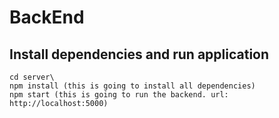 # BackEnd

## Install dependencies and run application

```
cd server\
npm install (this is going to install all dependencies)
npm start (this is going to run the backend. url: http://localhost:5000)
```
